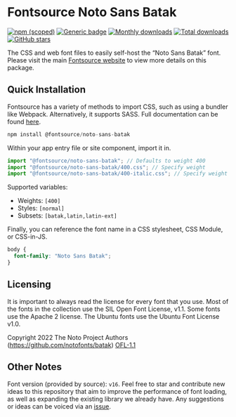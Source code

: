 # Fontsource Noto Sans Batak

[![npm (scoped)](https://img.shields.io/npm/v/@fontsource/noto-sans-batak?color=brightgreen)](https://www.npmjs.com/package/@fontsource/noto-sans-batak) [![Generic badge](https://img.shields.io/badge/fontsource-passing-brightgreen)](https://github.com/fontsource/fontsource) [![Monthly downloads](https://badgen.net/npm/dm/@fontsource/noto-sans-batak)](https://github.com/fontsource/fontsource) [![Total downloads](https://badgen.net/npm/dt/@fontsource/noto-sans-batak)](https://github.com/fontsource/fontsource) [![GitHub stars](https://img.shields.io/github/stars/fontsource/fontsource.svg?style=social&label=Star)](https://github.com/fontsource/fontsource/stargazers)

The CSS and web font files to easily self-host the “Noto Sans Batak” font. Please visit the main [Fontsource website](https://fontsource.org/fonts/noto-sans-batak) to view more details on this package.

## Quick Installation

Fontsource has a variety of methods to import CSS, such as using a bundler like Webpack. Alternatively, it supports SASS. Full documentation can be found [here](https://fontsource.org/docs/getting-started/introduction).

```javascript
npm install @fontsource/noto-sans-batak
```

Within your app entry file or site component, import it in.

```javascript
import "@fontsource/noto-sans-batak"; // Defaults to weight 400
import "@fontsource/noto-sans-batak/400.css"; // Specify weight
import "@fontsource/noto-sans-batak/400-italic.css"; // Specify weight and style

```

Supported variables:
- Weights: `[400]`
- Styles: `[normal]`
- Subsets: `[batak,latin,latin-ext]`

Finally, you can reference the font name in a CSS stylesheet, CSS Module, or CSS-in-JS.

```css
body {
  font-family: "Noto Sans Batak";
}
```

## Licensing
It is important to always read the license for every font that you use.
Most of the fonts in the collection use the SIL Open Font License, v1.1. Some fonts use the Apache 2 license. The Ubuntu fonts use the Ubuntu Font License v1.0.

Copyright 2022 The Noto Project Authors (https://github.com/notofonts/batak)
[OFL-1.1](http://scripts.sil.org/OFL)

## Other Notes
Font version (provided by source): `v16`.
Feel free to star and contribute new ideas to this repository that aim to improve the performance of font loading, as well as expanding the existing library we already have. Any suggestions or ideas can be voiced via an [issue](https://github.com/fontsource/fontsource/issues).